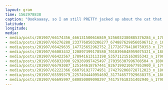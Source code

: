 ```yaml
---
layout: gram
time: 1562978838
caption: "Oookaaaay, so I am still PRETTY jacked up about the cat that just showed up at The Beehive earlier today like the chilliest thing in the whole world.\n\nHELLLLOOOO?! I got kisses! I love their lil scratchy tongues. 😭👅 #pdxbeehive"
latitude: 
longitude: 
media:
- media/posts/201907/66174356_466131500616849_5256032380885376284_n_17846456509505560.jpg
- media/posts/201907/66276288_2337768503206277_6748876298560596712_n_18074578237079530.jpg
- media/posts/201907/66429635_147725652962752_2177267794180750353_n_17903252767335328.jpg
- media/posts/201907/66003432_120897399178580_7010396048959075321_n_18050597257180860.jpg
- media/posts/201907/66422567_178941613113198_535711215163055342_n_17986259575262115.jpg
- media/posts/201907/66832090_929269997425497_270356307996708504_n_18005300047230225.jpg
- media/posts/201907/66793087_125144618767441_8267199210677953900_n_17959700884285273.jpg
- media/posts/201907/62222366_660791927774951_2742792068728712023_n_18013091275218730.jpg
- media/posts/201907/65599379_2257494440954692_317746577929638375_n_18082551229031116.jpg
- media/posts/201907/66695997_680850009098297_741757618351402940_n_17988807598253554.jpg
---
```

